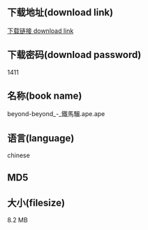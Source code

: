 ## 下载地址(download link)
[下载链接 download link](https://tutu365.netlify.app/?s=beyond-beyond_-_%E9%90%B5%E9%A6%AC%E9%A8%AE.ape)

## 下载密码(download password)
1411

## 名称(book name)
beyond-beyond_-_鐵馬騮.ape.ape

## 语言(language)
chinese

## MD5


## 大小(filesize)
8.2 MB
